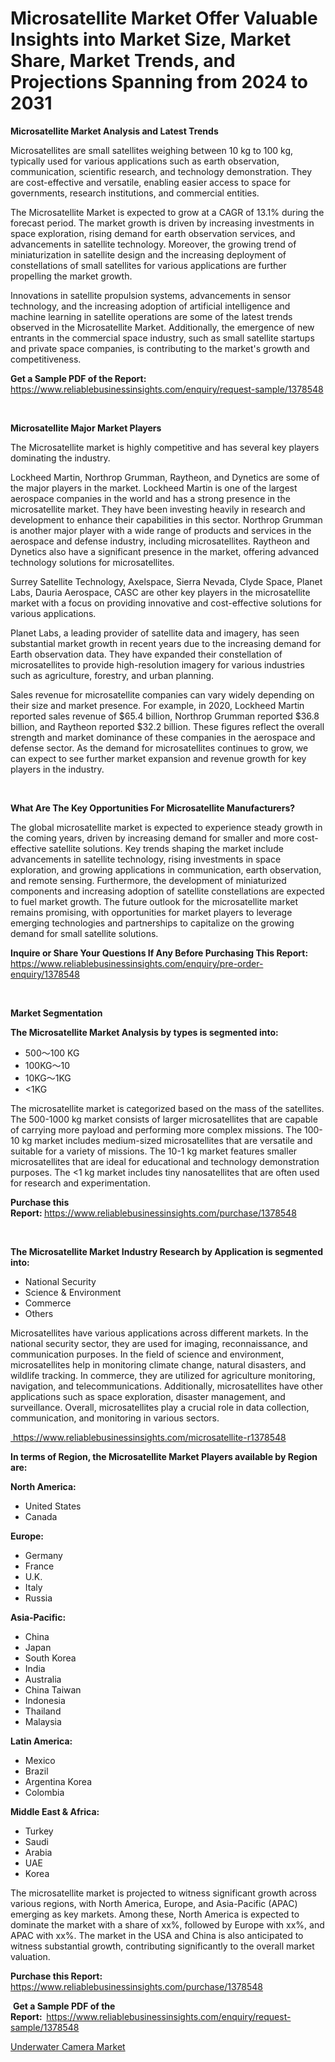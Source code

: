 <p><h1>Microsatellite Market Offer Valuable Insights into Market Size, Market Share, Market Trends, and Projections Spanning from 2024 to 2031</h1></p><p><strong>Microsatellite Market Analysis and Latest Trends</strong></p>
<p><p>Microsatellites are small satellites weighing between 10 kg to 100 kg, typically used for various applications such as earth observation, communication, scientific research, and technology demonstration. They are cost-effective and versatile, enabling easier access to space for governments, research institutions, and commercial entities.</p><p>The Microsatellite Market is expected to grow at a CAGR of 13.1% during the forecast period. The market growth is driven by increasing investments in space exploration, rising demand for earth observation services, and advancements in satellite technology. Moreover, the growing trend of miniaturization in satellite design and the increasing deployment of constellations of small satellites for various applications are further propelling the market growth.</p><p>Innovations in satellite propulsion systems, advancements in sensor technology, and the increasing adoption of artificial intelligence and machine learning in satellite operations are some of the latest trends observed in the Microsatellite Market. Additionally, the emergence of new entrants in the commercial space industry, such as small satellite startups and private space companies, is contributing to the market's growth and competitiveness.</p></p>
<p><strong>Get a Sample PDF of the Report:&nbsp;</strong> <a href="https://www.reliablebusinessinsights.com/enquiry/request-sample/1378548">https://www.reliablebusinessinsights.com/enquiry/request-sample/1378548</a></p>
<p>&nbsp;</p>
<p><strong>Microsatellite Major Market Players</strong></p>
<p><p>The Microsatellite market is highly competitive and has several key players dominating the industry. </p><p>Lockheed Martin, Northrop Grumman, Raytheon, and Dynetics are some of the major players in the market. Lockheed Martin is one of the largest aerospace companies in the world and has a strong presence in the microsatellite market. They have been investing heavily in research and development to enhance their capabilities in this sector. Northrop Grumman is another major player with a wide range of products and services in the aerospace and defense industry, including microsatellites. Raytheon and Dynetics also have a significant presence in the market, offering advanced technology solutions for microsatellites.</p><p>Surrey Satellite Technology, Axelspace, Sierra Nevada, Clyde Space, Planet Labs, Dauria Aerospace, CASC are other key players in the microsatellite market with a focus on providing innovative and cost-effective solutions for various applications.</p><p>Planet Labs, a leading provider of satellite data and imagery, has seen substantial market growth in recent years due to the increasing demand for Earth observation data. They have expanded their constellation of microsatellites to provide high-resolution imagery for various industries such as agriculture, forestry, and urban planning.</p><p>Sales revenue for microsatellite companies can vary widely depending on their size and market presence. For example, in 2020, Lockheed Martin reported sales revenue of $65.4 billion, Northrop Grumman reported $36.8 billion, and Raytheon reported $32.2 billion. These figures reflect the overall strength and market dominance of these companies in the aerospace and defense sector. As the demand for microsatellites continues to grow, we can expect to see further market expansion and revenue growth for key players in the industry.</p></p>
<p>&nbsp;</p>
<p><strong>What Are The Key Opportunities For Microsatellite Manufacturers?</strong></p>
<p><p>The global microsatellite market is expected to experience steady growth in the coming years, driven by increasing demand for smaller and more cost-effective satellite solutions. Key trends shaping the market include advancements in satellite technology, rising investments in space exploration, and growing applications in communication, earth observation, and remote sensing. Furthermore, the development of miniaturized components and increasing adoption of satellite constellations are expected to fuel market growth. The future outlook for the microsatellite market remains promising, with opportunities for market players to leverage emerging technologies and partnerships to capitalize on the growing demand for small satellite solutions.</p></p>
<p><strong>Inquire or Share Your Questions If Any Before Purchasing This Report:</strong> <a href="https://www.reliablebusinessinsights.com/enquiry/pre-order-enquiry/1378548">https://www.reliablebusinessinsights.com/enquiry/pre-order-enquiry/1378548</a></p>
<p>&nbsp;</p>
<p><strong>Market Segmentation</strong></p>
<p><strong>The Microsatellite Market Analysis by types is segmented into:</strong></p>
<p><ul><li>500～100 KG</li><li>100KG～10</li><li>10KG～1KG</li><li><1KG</li></ul></p>
<p><p>The microsatellite market is categorized based on the mass of the satellites. The 500-1000 kg market consists of larger microsatellites that are capable of carrying more payload and performing more complex missions. The 100-10 kg market includes medium-sized microsatellites that are versatile and suitable for a variety of missions. The 10-1 kg market features smaller microsatellites that are ideal for educational and technology demonstration purposes. The <1 kg market includes tiny nanosatellites that are often used for research and experimentation.</p></p>
<p><strong>Purchase this Report:&nbsp;</strong><a href="https://www.reliablebusinessinsights.com/purchase/1378548">https://www.reliablebusinessinsights.com/purchase/1378548</a></p>
<p>&nbsp;</p>
<p><strong>The Microsatellite Market Industry Research by Application is segmented into:</strong></p>
<p><ul><li>National Security</li><li>Science & Environment</li><li>Commerce</li><li>Others</li></ul></p>
<p><p>Microsatellites have various applications across different markets. In the national security sector, they are used for imaging, reconnaissance, and communication purposes. In the field of science and environment, microsatellites help in monitoring climate change, natural disasters, and wildlife tracking. In commerce, they are utilized for agriculture monitoring, navigation, and telecommunications. Additionally, microsatellites have other applications such as space exploration, disaster management, and surveillance. Overall, microsatellites play a crucial role in data collection, communication, and monitoring in various sectors.</p></p>
<p><a href="https://www.reliablebusinessinsights.com/microsatellite-r1378548">&nbsp;https://www.reliablebusinessinsights.com/microsatellite-r1378548</a></p>
<p><strong>In terms of Region, the Microsatellite Market Players available by Region are:</strong></p>
<p>
    <p> <strong> North America: </strong>
        <ul>
            <li>United States</li>
            <li>Canada</li>
        </ul>
        </p> 
    <p> <strong> Europe: </strong>
        <ul>
            <li>Germany</li>
            <li>France</li>
            <li>U.K.</li>
            <li>Italy</li>
            <li>Russia</li>
        </ul>
        </p> 
    <p> <strong> Asia-Pacific: </strong>
        <ul>
            <li>China</li>
            <li>Japan</li>
            <li>South Korea</li>
            <li>India</li>
            <li>Australia</li>
            <li>China Taiwan</li>
            <li>Indonesia</li>
            <li>Thailand</li>
            <li>Malaysia</li>
        </ul>
        </p> 
    <p> <strong> Latin America: </strong>
        <ul>
            <li>Mexico</li>
            <li>Brazil</li>
            <li>Argentina Korea</li>
            <li>Colombia</li>
        </ul>
        </p> 
    <p> <strong> Middle East & Africa: </strong>
        <ul>
            <li>Turkey</li>
            <li>Saudi</li>
            <li>Arabia</li>
            <li>UAE</li>
            <li>Korea</li>
        </ul>
    </p>
    </p>
<p><p>The microsatellite market is projected to witness significant growth across various regions, with North America, Europe, and Asia-Pacific (APAC) emerging as key markets. Among these, North America is expected to dominate the market with a share of xx%, followed by Europe with xx%, and APAC with xx%. The market in the USA and China is also anticipated to witness substantial growth, contributing significantly to the overall market valuation.</p></p>
<p><strong>Purchase this Report: </strong><a href="https://www.reliablebusinessinsights.com/purchase/1378548">https://www.reliablebusinessinsights.com/purchase/1378548</a></p>
<p>&nbsp;<strong>Get a Sample PDF of the Report:&nbsp;&nbsp;</strong><a href="https://www.reliablebusinessinsights.com/enquiry/request-sample/1378548">https://www.reliablebusinessinsights.com/enquiry/request-sample/1378548</a></p>
<p><strong></strong></p>
<p><p><a href="https://github.com/anggakarna133/Market-Research-Report-List-1/blob/main/underwater-camera-market.md">Underwater Camera Market</a></p></p>
